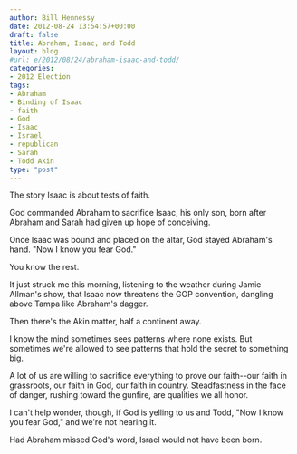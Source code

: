 ```yaml
---
author: Bill Hennessy
date: 2012-08-24 13:54:57+00:00
draft: false
title: Abraham, Isaac, and Todd
layout: blog
#url: e/2012/08/24/abraham-isaac-and-todd/
categories:
- 2012 Election
tags:
- Abraham
- Binding of Isaac
- faith
- God
- Isaac
- Israel
- republican
- Sarah
- Todd Akin
type: "post"
---
```


The story Isaac is about tests of faith.

God commanded Abraham to sacrifice Isaac, his only son, born after Abraham and Sarah had given up hope of conceiving.

Once Isaac was bound and placed on the altar, God stayed Abraham's hand.  "Now I know you fear God."

You know the rest.

It just struck me this morning, listening to the weather during Jamie Allman's show, that Isaac now threatens the GOP convention, dangling above Tampa like Abraham's dagger.

Then there's the Akin matter, half a continent away.

I know the mind sometimes sees patterns where none exists.  But sometimes we're allowed to see patterns that hold the secret to something big.

A lot of us are willing to sacrifice everything to prove our faith--our faith in grassroots, our faith in God, our faith in country.  Steadfastness in the face of danger, rushing toward the gunfire, are qualities we all honor.

I can't help wonder, though, if God is yelling to us and Todd, "Now I know you fear God," and we're not hearing it.

Had Abraham missed God's word, Israel would not have been born.
